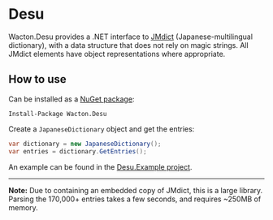 # Desu
Wacton.Desu provides a .NET interface to [JMdict](http://www.edrdg.org/jmdict/j_jmdict.html) (Japanese-multilingual dictionary), with a data structure that does not rely on magic strings.  All JMdict elements have object representations where appropriate.

## How to use
Can be installed as a [NuGet package](https://www.nuget.org/packages/Wacton.Desu/):
```
Install-Package Wacton.Desu
```

Create a ```JapaneseDictionary``` object and get the entries:
```c#
var dictionary = new JapaneseDictionary();
var entries = dictionary.GetEntries();
```

An example can be found in the [Desu.Example project](https://github.com/waacton/Desu/tree/master/Desu.Example).

---

**Note:** Due to containing an embedded copy of JMdict, this is a large library.  Parsing the 170,000+ entries takes a few seconds, and requires ~250MB of memory.
